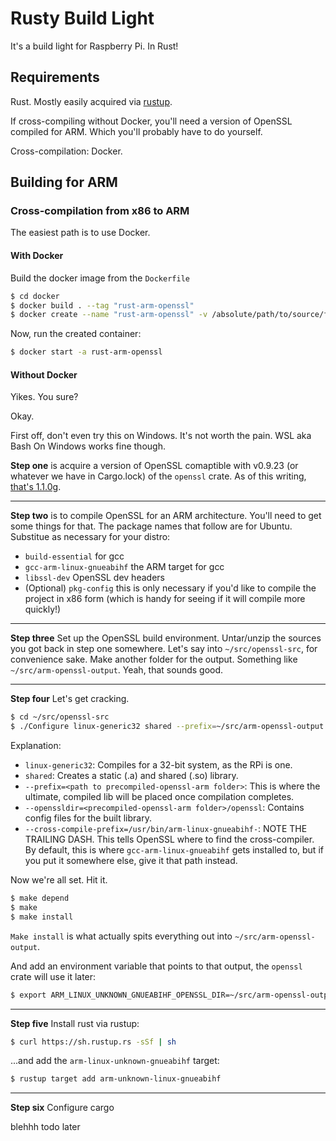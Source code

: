 # Rusty Build Light
It's a build light for Raspberry Pi. In Rust!

## Requirements

Rust. Mostly easily acquired via [rustup](https://www.rustup.rs/).

If cross-compiling without Docker, you'll need a version of OpenSSL compiled for ARM. Which you'll probably have to do yourself.

Cross-compilation: Docker. 

## Building for ARM

### Cross-compilation from x86 to ARM

The easiest path is to use Docker.

#### With Docker
Build the docker image from the `Dockerfile`

```bash
$ cd docker
$ docker build . --tag "rust-arm-openssl"
$ docker create --name "rust-arm-openssl" -v /absolute/path/to/source/folder:/source rust-arm-openssl
```

Now, run the created container:

```bash
$ docker start -a rust-arm-openssl
```

#### Without Docker

Yikes. You sure?

Okay.

First off, don't even try this on Windows. It's not worth the pain. WSL aka Bash On Windows works fine though.

**Step one** is acquire a version of OpenSSL comaptible with v0.9.23 (or whatever we have in Cargo.lock) of the `openssl` crate. As of this writing, [that's 1.1.0g](https://github.com/openssl/openssl/archive/OpenSSL_1_1_0g.tar.gz).

---

**Step two** is to compile OpenSSL for an ARM architecture. You'll need to get some things for that. The package names that follow are for Ubuntu. Substitue as necessary for your distro:
 * `build-essential` for gcc
 * `gcc-arm-linux-gnueabihf` the ARM target for gcc
 * `libssl-dev` OpenSSL dev headers
 * (Optional) `pkg-config` this is only necessary if you'd like to compile the project in x86 form (which is handy for seeing if it will compile more quickly!)

---

 **Step three** Set up the OpenSSL build environment. Untar/unzip the sources you got back in step one somewhere. Let's say into `~/src/openssl-src`, for convenience sake. Make another folder for the output. Something like `~/src/arm-openssl-output`. Yeah, that sounds good.

---

 **Step four** Let's get cracking.

 ```bash
 $ cd ~/src/openssl-src
 $ ./Configure linux-generic32 shared --prefix=~/src/arm-openssl-output --openssldir=~/src/arm-openssl-output/openssl --cross-compile-prefix=/user/bin/arm-linux-gnueabihf-      
 ```

Explanation:

 * `linux-generic32`: Compiles for a 32-bit system, as the RPi is one.
 * `shared`: Creates a static (.a) and shared (.so) library.
 * `--prefix=<path to precompiled-openssl-arm folder>`: This is where the ultimate, compiled lib will be placed once compilation completes.
 * `--openssldir=<precompiled-openssl-arm folder>/openssl`: Contains config files for the built library.
 * `--cross-compile-prefix=/usr/bin/arm-linux-gnueabihf-`: NOTE THE TRAILING DASH. This tells OpenSSL where to find the cross-compiler. By default, this is where `gcc-arm-linux-gnueabihf` gets installed to, but if you put it somewhere else, give it that path instead.

 Now we're all set. Hit it.

 ```bash
 $ make depend
 $ make
 $ make install
 ```
 
 `Make install` is what actually spits everything out into `~/src/arm-openssl-output`.

 And add an environment variable that points to that output, the `openssl` crate will use it later:

 ```bash
 $ export ARM_LINUX_UNKNOWN_GNUEABIHF_OPENSSL_DIR=~/src/arm-openssl-output
 ```

---

 **Step five** Install rust via rustup:

 ```bash
 $ curl https://sh.rustup.rs -sSf | sh
 ```

 ...and add the `arm-linux-unknown-gnueabihf` target:

 ```bash
 $ rustup target add arm-unknown-linux-gnueabihf
 ```

 ---

 **Step six** Configure cargo

blehhh todo later